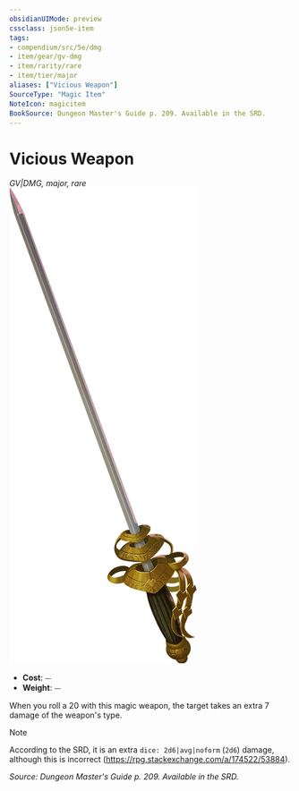 ```yaml
---
obsidianUIMode: preview
cssclass: json5e-item
tags:
- compendium/src/5e/dmg
- item/gear/gv-dmg
- item/rarity/rare
- item/tier/major
aliases: ["Vicious Weapon"]
SourceType: "Magic Item"
NoteIcon: magicitem
BookSource: Dungeon Master's Guide p. 209. Available in the SRD.
---
```

# Vicious Weapon
*GV|DMG, major, rare*  
![](https://raw.githubusercontent.com/5etools-mirror-2/5etools-img/main/items/DMG/Vicious%20Weapon.webp#right)  

- **Cost**: ⏤
- **Weight**: ⏤

When you roll a 20 with this magic weapon, the target takes an extra 7 damage of the weapon's type.

> [!note]
> According to the SRD, it is an extra `dice: 2d6|avg|noform` (`2d6`) damage, although this is incorrect (https://rpg.stackexchange.com/a/174522/53884).

*Source: Dungeon Master's Guide p. 209. Available in the SRD.*